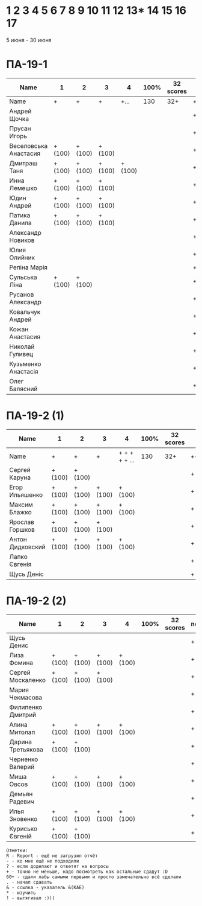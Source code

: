 # 1 2 3 4 5 6 7 8 9 10 11 12 13* 14 15 16 17

5 июня - 30 июня


<!---
	素晴らしい
	優れた
	
	Great job ^-^
	Good job ^-^
	Well done!
	Excellent!
	Impressive *-*
	Magnificent!
	Great !!!
	Marvelous!!!
	Fantastic!!!
	Wonderful!!!
	Wondrous!!!
	AWESOME!!!
	Unbelievable!!!
	Craftable Minecraftable
	Brilliant!!!
	
	Thanks for your persistence and curiosity (=
	
	90 A
	82 B
	75 C
	64 D
	60 E
	
	Олег Балясний
	
	О, ещё такой вопрос, тут Василий Евгеньевич мне вчера написал:

"пособие утвердили на ученом совете факультета и его уже можно отправлять в репозиторий ДНУ."

Попросил у Вас узнать, как как направить пособие в репозиторий
-->



# ПА-19-1
|Name|1|2|3|4|__100%__|32 scores|note|
| --- | --- | --- | --- | --- | --- | --- | --- |
|Name					|+|+|+|+...	|130|32+|+++++++++| 
|Андрей Щочка			| | | | |	||+|	cpp - Crash Bandicoot
|Прусан Игорь			| | | | |	||+|	java - Riki Martin
|Веселовська Анастасия	|+(100)|+(100)|+(100)| |	||+|	
|Дмитраш Таня 			|+(100)|+(100)|+(100)|+(100)|	||++|	grost_player+++			EnigmaMaster ()
|Инна Лемешко			|+(100)|+(100)|+(100)| |	||+| LIS - Multi
|Юдин Андрей			|+(100)|+(100)|+(100)| |	||++| X_4ndry - Multi - while (glfwGetKey(Win1->getGLFWHandle(), GLFW_KEY_ESCAPE) != GLFW_PRESS && glfwGetKey(Win2->getGLFWHandle(), GLFW_KEY_ESCAPE) != GLFW_PRESS && glfwGetKey(window, GLFW_KEY_ESCAPE) != GLFW_PRESS && glfwWindowShouldClose(Win1->getGLFWHandle()) == 0)
|Патика Данила			|+(100)|+(100)|+(100)| |	||++|	LoneSamurai				EnigmaMaster ()	EBO + Texures + Sampling + Blur
|Александр Новиков		| | | | |	||++| 0_- - ^-^
|Юлия Олийник			| | | | |	||+| Python
|Репіна Марія			| | | | |	||+|
|Сульська Ліна 			|+(100)|+(100)| | |	||+++++| Was russ server bug :) Херсон - DownLoad Report _Володимирівна_?
|Русанов Александр		| | | | |	||+|
|Ковальчук Андрей		| | | | |	||+| ST
|Кожан Анастасия		| | | | |	||+|
|Николай Гуливец		| | | | |	||+|
|Кузьменко Анастасія	| | | | |	||+|
|Олег Балясний			| | | | |	||++| +++ Invalid partition table ?

  

# ПА-19-2 (1) 
|Name|1|2|3|4|__100%__|32 scores|note|
| --- | --- | --- | --- | --- | --- | --- | --- |
|Name		|+|+|+|+ + + + + ...	|		130		|32+|+++++++++|
|Сергей Каруна		|+(100)|+(100)| | |	||+|		GRAY							EnigmaMaster+	()
|Егор Ильяшенко		|+(100)|+(100)|+(100)|+(100)| 	||+| - git vitall				EnigmaMaster-	(Antena)
|Максим Блажко		|+(100)|+(100)|+(100)|+(100)|	||+| MOB						EnigmaMaster-	()
|Ярослав Горшков	|+(100)|+(100)|+(100)| |	||+|								EnigmaMaster+++ (Hex)
|Антон Дидковский	|+(100)|+(100)|+(100)|+(100)|	||+|			grost_player - Ta
|Лапко Євгенія		| | | | |	||+|	
|Щусь Деніс			| | | | |	||+|	

# ПА-19-2 (2)
|Name|1|2|3|4|__100%__|32 scores|note|
| --- | --- | --- | --- | --- | --- | --- | --- |
|Щусь Денис			| | | | |	||+|
|Лиза Фомина		|+(100)|+(100)|+(100)|+(100)|	||+|	MsGoatFom			EnigmaMaster+++ (gnomes) OS/2 - Virtual Mem - Swap - Глубина Папки - СФ - Пингвин Генту может достигать под водой скорости 30 — 35 км/ч и нырять на глубину 100 − 200 метров - LTS
|Сергей Москаленко	|+(100)|+(100)|+(100)||	||+|								EnigmaMaster+++ (umbrella)
|Мария Чекмасова 	| | | | |	||+|
|Филипенко Дмитрий	| | | | |	||+|
|Алина Митолап		|+(100)|+(100)|+(100)|+(100)|	||+|	MITOLAPKA			EnigmaMaster	()
|Дарина Третьякова 	|+(100)|+(100)| | |	||+| 	OwlWise							EnigmaMaster	(NumbersSiq)
|Черненко Валерий	| | | | |	||+|
|Миша Овсов			|+(100)|+(100)|+(100)|+(100)|	||+|						EnigmaMaster+++	(2B)
|Демьян Радевич		| | | | |	||+|
|Илья Зновенко 		|+(100)|+(100)|+(100)|+(100)|	||+|
|Курисько Євгеній	|+(100)|+(100)| | |	||+|


```
Отметки:
R - Report - ещё не загрузил отчёт
- - ко мне ещё не подходили
? - если доделают и ответят на вопросы 
+ - точно не меньше, надо посмотреть как остальные сдадут :D  
60+ - сдали лабы самыми первыми и просто замечательно всё сделали
. - начал сдавать
& - ссылка - указатель &(KAE)
* - изучить
! - вытягивал :)))
```
<!---
Notes:
char buffer[7 * 1024 * 1024] = {};

if( rand() ) {
       char buffer[7 * 1024 * 1024] = {};
       printf( "%s", buffer );
    } else {
       char buffer[6 * 1024 * 1024] = {};
       printf( "%s", buffer );
    }
-->




